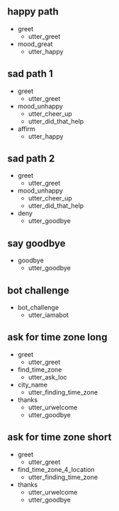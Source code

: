 ## happy path
* greet
  - utter_greet
* mood_great
  - utter_happy

## sad path 1
* greet
  - utter_greet
* mood_unhappy
  - utter_cheer_up
  - utter_did_that_help
* affirm
  - utter_happy

## sad path 2
* greet
  - utter_greet
* mood_unhappy
  - utter_cheer_up
  - utter_did_that_help
* deny
  - utter_goodbye

## say goodbye
* goodbye
  - utter_goodbye

## bot challenge
* bot_challenge
  - utter_iamabot

## ask for time zone long
* greet
  - utter_greet
* find_time_zone
  - utter_ask_loc
* city_name
  - utter_finding_time_zone
* thanks
  - utter_urwelcome
  - utter_goodbye

## ask for time zone short
* greet
  - utter_greet
* find_time_zone_4_location
  - utter_finding_time_zone
* thanks
  - utter_urwelcome
  - utter_goodbye